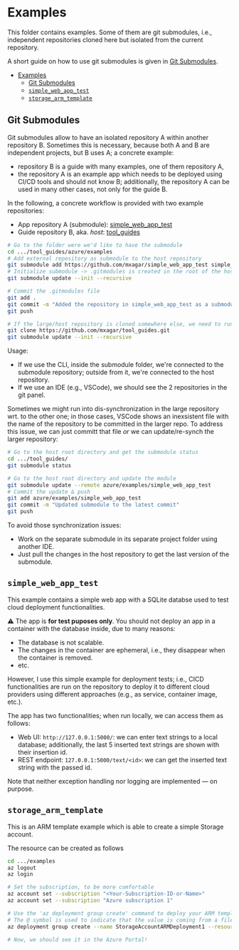 # Examples

This folder contains examples. Some of them are git submodules, i.e., independent repositories cloned here but isolated from the current repository.

A short guide on how to use git submodules is given in [Git Submodules](#git-submodules).

- [Examples](#examples)
  - [Git Submodules](#git-submodules)
  - [`simple_web_app_test`](#simple_web_app_test)
  - [`storage_arm_template`](#storage_arm_template)

## Git Submodules

Git submodules allow to have an isolated repository A within another repository B. Sometimes this is necessary, because both A and B are independent projects, but B uses A; a concrete example: 

- repository B is a guide with many examples, one of them repository A,
- the repository A is an example app which needs to be deployed using CI/CD tools and should not know B; additionally, the repository A can be used in many other cases, not only for the guide B.

In the following, a concrete workflow is provided with two example repositories:

- App repository A (submodule): [simple_web_app_test](https://github.com/mxagar/simple_web_app_test)
- Guide repository B, aka. *host*: [tool_guides](https://github.com/mxagar/tool_guides)

```bash
# Go to the folder were we'd like to have the submodule
cd .../tool_guides/azure/examples
# Add external repository as submodule to the host repository
git submodule add https://github.com/mxagar/simple_web_app_test simple_web_app_test
# Initialize submodule -> .gitmodules is created in the root of the host/large repository
git submodule update --init --recursive

# Commit the .gitmodules file
git add .
git commit -m "Added the repository in simple_web_app_test as a submodule"
git push

# If the large/host repository is cloned somewhere else, we need to run an additional command
git clone https://github.com/mxagar/tool_guides.git
git submodule update --init --recursive
```

Usage:

- If we use the CLI, inside the submodule folder, we're connected to the submodule repository; outside from it, we're connected to the host repository.
- If we use an IDE (e.g., VSCode), we should see the 2 repositories in the git panel.

Sometimes we might run into dis-synchronization in the large repository wrt. to the other one; in those cases, VSCode shows an inexsistent file with the name of the repository to be committed in the larger repo. To address this issue, we can just committ that file *or* we can update/re-synch the larger repository:

```bash
# Go to the host root directory and get the submodule status
cd .../tool_guides/
git submodule status

# Go to the host root directory and update the module
git submodule update --remote azure/examples/simple_web_app_test
# Commit the update & push
git add azure/examples/simple_web_app_test
git commit -m "Updated submodule to the latest commit"
git push
```

To avoid those synchronization issues:

- Work on the separate submodule in its separate project folder using another IDE.
- Just pull the changes in the host repository to get the last version of the submodule.

## `simple_web_app_test`

This example contains a simple web app with a SQLite databse used to test cloud deployment functionalities.

:warning: The app is **for test puposes only**. You should not deploy an app in a container with the database inside, due to many reasons:

- The database is not scalable.
- The changes in the container are ephemeral, i.e., they disappear when the container is removed.
- etc.

However, I use this simple example for deployment tests; i.e., CICD functionalities are run on the repository to deploy it to different cloud providers using different approaches (e.g., as service, container image, etc.).

The app has two functionalities; when run locally, we can access them as follows:

- Web UI: `http://127.0.0.1:5000/`: we can enter text strings to a local database; additionally, the last 5 inserted text strings are shown with their insertion id.
- REST endpoint: `127.0.0.1:5000/text/<id>`: we can get the inserted text string with the passed id.

Note that neither exception handling nor logging are implemented &mdash; on purpose.

## `storage_arm_template`

This is an ARM template example which is able to create a simple Storage account.

The resource can be created as follows

```bash
cd .../examples
az logout
az login

# Set the subscription, to be more comfortable
az account set --subscription "<Your-Subscription-ID-or-Name>"
az account set --subscription "Azure subscription 1"

# Use the 'az deployment group create' command to deploy your ARM template to a resource group (which has been previously created)
# The @ symbol is used to indicate that the value is coming from a file.
az deployment group create --name StorageAccountARMDeployment1 --resource-group rg-storage-arm-test --template-file storage_arm_template/template.json --parameters @storage_arm_template/parameters.json

# Now, we should see it in the Azure Portal!
```
